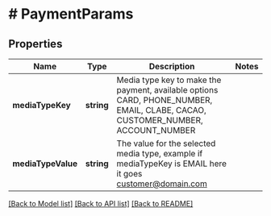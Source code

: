 # # PaymentParams

## Properties

Name | Type | Description | Notes
------------ | ------------- | ------------- | -------------
**mediaTypeKey** | **string** | Media type key to make the payment, available options CARD, PHONE_NUMBER, EMAIL, CLABE, CACAO, CUSTOMER_NUMBER, ACCOUNT_NUMBER |
**mediaTypeValue** | **string** | The value for the selected media type, example if mediaTypeKey is EMAIL here it goes customer@domain.com |

[[Back to Model list]](../../README.md#models) [[Back to API list]](../../README.md#endpoints) [[Back to README]](../../README.md)
